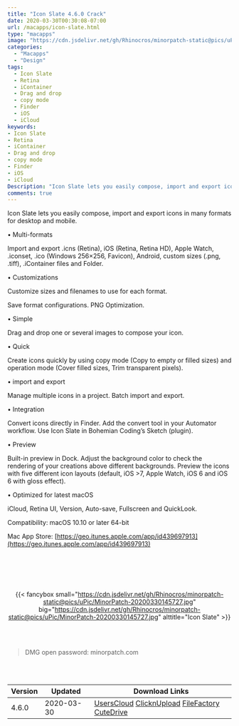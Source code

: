 ```yaml
---
title: "Icon Slate 4.6.0 Crack"
date: 2020-03-30T00:30:08-07:00
url: /macapps/icon-slate.html
type: "macapps"
image: "https://cdn.jsdelivr.net/gh/Rhinocros/minorpatch-static@pics/uPic/uZzsHA.png"
categories:
  - "Macapps"
  - "Design"
tags:
  - Icon Slate
  - Retina
  - iContainer
  - Drag and drop
  - copy mode
  - Finder
  - iOS
  - iCloud
keywords:
- Icon Slate
- Retina
- iContainer
- Drag and drop
- copy mode
- Finder
- iOS
- iCloud
Description: "Icon Slate lets you easily compose, import and export icons in many formats for desktop and mobile"
comments: true
---
```


Icon Slate lets you easily compose, import and export icons in many formats for desktop and mobile.



• Multi-formats

Import and export .icns (Retina), iOS (Retina, Retina HD), Apple Watch, .iconset, .ico (Windows 256×256, Favicon), Android, custom sizes (.png, .tiff), .iContainer files and Folder.



• Customizations

Customize sizes and filenames to use for each format.

Save format configurations. PNG Optimization.



• Simple

Drag and drop one or several images to compose your icon.



• Quick

Create icons quickly by using copy mode (Copy to empty or filled sizes) and operation mode (Cover filled sizes, Trim transparent pixels).



• import and export

Manage multiple icons in a project. Batch import and export.



• Integration

Convert icons directly in Finder. Add the convert tool in your Automator workflow. Use Icon Slate in Bohemian Coding’s Sketch (plugin).



• Preview

Built-in preview in Dock. Adjust the background color to check the rendering of your creations above different backgrounds. Preview the icons with five different icon layouts (default, iOS >7, Apple Watch, iOS 6 and iOS 6 with gloss effect).



• Optimized for latest macOS

iCloud, Retina UI, Version, Auto-save, Fullscreen and QuickLook.

Compatibility: macOS 10.10 or later 64-bit  

Mac App Store: [https://geo.itunes.apple.com/app/id439697913](https://geo.itunes.apple.com/app/id439697913)

<br/>
<br/>
<script async src="https://pagead2.googlesyndication.com/pagead/js/adsbygoogle.js"></script>
<ins class="adsbygoogle"
     style="display:block; text-align:center;"
     data-ad-layout="in-article"
     data-ad-format="fluid"
     data-ad-client="ca-pub-8746275014476192"
     data-ad-slot="5144997159"></ins>
<script>
     (adsbygoogle = window.adsbygoogle || []).push({});
</script>
<br/>
<br/>


<center>

{{< fancybox small="https://cdn.jsdelivr.net/gh/Rhinocros/minorpatch-static@pics/uPic/MinorPatch-20200330145727.jpg" big="https://cdn.jsdelivr.net/gh/Rhinocros/minorpatch-static@pics/uPic/MinorPatch-20200330145727.jpg" alttitle="Icon Slate" >}}

</center>

<br/>
<br/>


> DMG open password: minorpatch.com

<br/>

<br/>
<div id="history_version" class="history_version">

| Version | Updated | Download Links |
| ---- | ---- | ---- |
| 4.6.0 | 2020-03-30 | [UsersCloud](https://ouo.io/Q0JVM7)   [ClicknUpload](https://ouo.io/NkwxQu)   [FileFactory](https://ouo.io/47n9qY)   [CuteDrive](https://ouo.io/TwYlss) |

</div>

